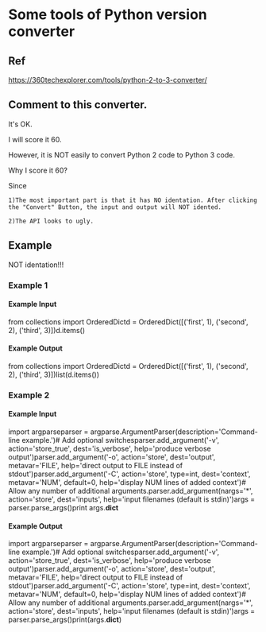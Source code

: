 # Some tools of Python version converter
## Ref
https://360techexplorer.com/tools/python-2-to-3-converter/

## Comment to this converter.
It's OK.

I will score it 60.

However, it is NOT easily to convert Python 2 code to Python 3 code.

Why I score it 60?

Since 
  
    1)The most important part is that it has NO identation. After clicking the "Convert" Button, the input and output will NOT idented.
    
    2)The API looks to ugly.


## Example
NOT identation!!!

### Example 1
#### Example Input

from collections import OrderedDictd = OrderedDict([('first', 1),   ('second', 2),       ('third', 3)])d.items()
   

#### Example Output

from collections import OrderedDictd = OrderedDict([('first', 1),   ('second', 2),       ('third', 3)])list(d.items())

### Example 2
#### Example Input 
import argparseparser = argparse.ArgumentParser(description='Command-line example.')# Add optional switchesparser.add_argument('-v', action='store_true', dest='is_verbose',                    help='produce verbose output')parser.add_argument('-o', action='store', dest='output',                    metavar='FILE',                    help='direct output to FILE instead of stdout')parser.add_argument('-C', action='store', type=int, dest='context',                    metavar='NUM', default=0,                    help='display NUM lines of added context')# Allow any number of additional arguments.parser.add_argument(nargs='*', action='store', dest='inputs',                    help='input filenames (default is stdin)')args = parser.parse_args()print args.__dict__
#### Example Output
import argparseparser = argparse.ArgumentParser(description='Command-line example.')# Add optional switchesparser.add_argument('-v', action='store_true', dest='is_verbose',                    help='produce verbose output')parser.add_argument('-o', action='store', dest='output',                    metavar='FILE',                    help='direct output to FILE instead of stdout')parser.add_argument('-C', action='store', type=int, dest='context',                    metavar='NUM', default=0,                    help='display NUM lines of added context')# Allow any number of additional arguments.parser.add_argument(nargs='*', action='store', dest='inputs',                    help='input filenames (default is stdin)')args = parser.parse_args()print(args.__dict__)
